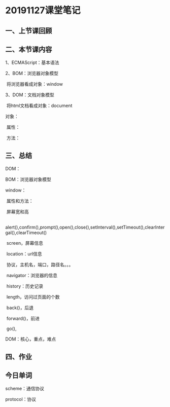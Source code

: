 # 20191127课堂笔记

## 一、上节课回顾



## 二、本节课内容

1、ECMAScript：基本语法

2、BOM：浏览器对象模型

​	将浏览器看成对象：window

3、DOM：文档对象模型

​	将html文档看成对象：document



对象：

​	属性：

​	方法：



## 三、总结

DOM：

BOM：浏览器对象模型

window：

​	属性和方法：

​		屏幕宽和高

​		alert(),confirm(),prompt(),open(),close(),setInterval(),setTimeout(),clearIntergal(),clearTimeout()

​	screen，屏幕信息

​	location：url信息

​			协议，主机名，端口，路径名。。。

​	navigator：浏览器的信息

​	history：历史记录

​		length，访问过页面的个数

​		back()，后退

​		forward()，前进

​		go(),



DOM：核心，重点，难点

## 四、作业



## 今日单词

scheme：通信协议

protocol：协议